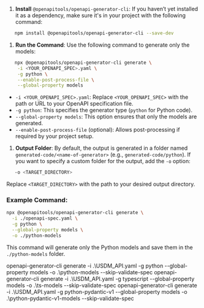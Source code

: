 1. **Install** `@openapitools/openapi-generator-cli`: If you haven’t yet installed it as a dependency, make sure it's in your project with the following command:
``` bash
   npm install @openapitools/openapi-generator-cli --save-dev
```
1. **Run the Command**: Use the following command to generate only the models:
``` bash
   npx @openapitools/openapi-generator-cli generate \
    -i <YOUR_OPENAPI_SPEC>.yaml \
    -g python \
    --enable-post-process-file \
    --global-property models
```
- `-i <YOUR_OPENAPI_SPEC>.yaml`: Replace `<YOUR_OPENAPI_SPEC>` with the path or URL to your OpenAPI specification file.
- `-g python`: This specifies the generator type (`python` for Python code).
- `--global-property models`: This option ensures that only the models are generated.
- `--enable-post-process-file` (optional): Allows post-processing if required by your project setup.

1. **Output Folder**: By default, the output is generated in a folder named `generated-code/<name-of-generator>` (e.g., `generated-code/python`). If you want to specify a custom folder for the output, add the `-o` option:
``` bash
   -o <TARGET_DIRECTORY>
```
Replace `<TARGET_DIRECTORY>` with the path to your desired output directory.
### Example Command:
``` bash
npx @openapitools/openapi-generator-cli generate \
  -i ./openapi-spec.yaml \
  -g python \
  --global-property models \
  -o ./python-models
```
This command will generate only the Python models and save them in the `./python-models` folder.


openapi-generator-cli generate -i .\USDM_API.yaml -g python --global-property models -o .\python-models --skip-validate-spec
openapi-generator-cli generate -i .\USDM_API.yaml -g typescript --global-property models -o .\ts-models --skip-validate-spec
openapi-generator-cli generate -i .\USDM_API.yaml -g python-pydantic-v1 --global-property models -o .\python-pydantic-v1-models --skip-validate-spec